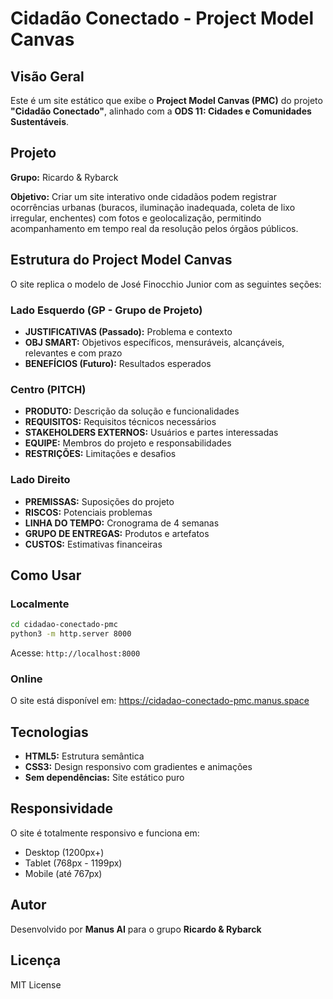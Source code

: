 # Cidadão Conectado - Project Model Canvas

## Visão Geral

Este é um site estático que exibe o **Project Model Canvas (PMC)** do projeto **"Cidadão Conectado"**, alinhado com a **ODS 11: Cidades e Comunidades Sustentáveis**.

## Projeto

**Grupo:** Ricardo & Rybarck

**Objetivo:** Criar um site interativo onde cidadãos podem registrar ocorrências urbanas (buracos, iluminação inadequada, coleta de lixo irregular, enchentes) com fotos e geolocalização, permitindo acompanhamento em tempo real da resolução pelos órgãos públicos.

## Estrutura do Project Model Canvas

O site replica o modelo de José Finocchio Junior com as seguintes seções:

### Lado Esquerdo (GP - Grupo de Projeto)
- **JUSTIFICATIVAS (Passado):** Problema e contexto
- **OBJ SMART:** Objetivos específicos, mensuráveis, alcançáveis, relevantes e com prazo
- **BENEFÍCIOS (Futuro):** Resultados esperados

### Centro (PITCH)
- **PRODUTO:** Descrição da solução e funcionalidades
- **REQUISITOS:** Requisitos técnicos necessários
- **STAKEHOLDERS EXTERNOS:** Usuários e partes interessadas
- **EQUIPE:** Membros do projeto e responsabilidades
- **RESTRIÇÕES:** Limitações e desafios

### Lado Direito
- **PREMISSAS:** Suposições do projeto
- **RISCOS:** Potenciais problemas
- **LINHA DO TEMPO:** Cronograma de 4 semanas
- **GRUPO DE ENTREGAS:** Produtos e artefatos
- **CUSTOS:** Estimativas financeiras

## Como Usar

### Localmente
```bash
cd cidadao-conectado-pmc
python3 -m http.server 8000
```
Acesse: `http://localhost:8000`

### Online
O site está disponível em: https://cidadao-conectado-pmc.manus.space

## Tecnologias

- **HTML5:** Estrutura semântica
- **CSS3:** Design responsivo com gradientes e animações
- **Sem dependências:** Site estático puro

## Responsividade

O site é totalmente responsivo e funciona em:
- Desktop (1200px+)
- Tablet (768px - 1199px)
- Mobile (até 767px)

## Autor

Desenvolvido por **Manus AI** para o grupo **Ricardo & Rybarck**

## Licença

MIT License
